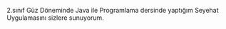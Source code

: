 2.sınıf Güz Döneminde Java ile Programlama dersinde yaptığım Seyehat Uygulamasını sizlere sunuyorum.
